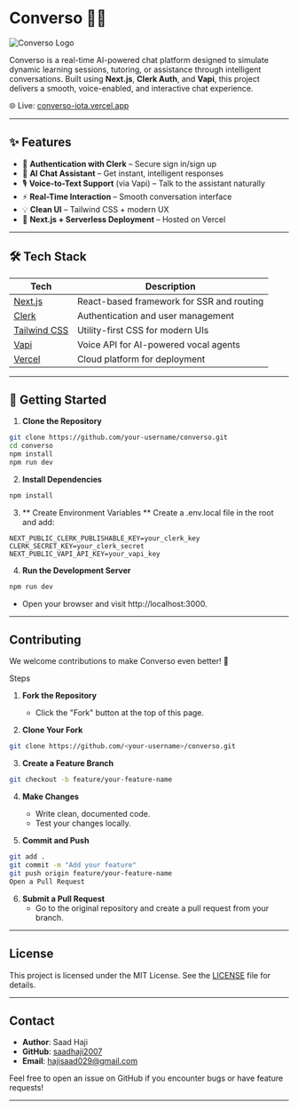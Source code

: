 # Converso 🤖💬

![Converso Logo](../my-app/public/images/logo.svg) <!-- Update with your actual logo path -->


Converso is a real-time AI-powered chat platform designed to simulate dynamic learning sessions, tutoring, or assistance through intelligent conversations. Built using **Next.js**, **Clerk Auth**, and **Vapi**, this project delivers a smooth, voice-enabled, and interactive chat experience.

🌐 Live: [converso-iota.vercel.app](https://converso-iota.vercel.app)

---

## ✨ Features

- 🔐 **Authentication with Clerk** – Secure sign in/sign up
- 🧠 **AI Chat Assistant** – Get instant, intelligent responses
- 🎙️ **Voice-to-Text Support** (via Vapi) – Talk to the assistant naturally
- ⚡ **Real-Time Interaction** – Smooth conversation interface
- 💡 **Clean UI** – Tailwind CSS + modern UX
- 🚀 **Next.js + Serverless Deployment** – Hosted on Vercel

---

## 🛠️ Tech Stack

| Tech | Description |
|------|-------------|
| [Next.js](https://nextjs.org) | React-based framework for SSR and routing |
| [Clerk](https://clerk.dev) | Authentication and user management |
| [Tailwind CSS](https://tailwindcss.com) | Utility-first CSS for modern UIs |
| [Vapi](https://vapi.ai) | Voice API for AI-powered vocal agents |
| [Vercel](https://vercel.com) | Cloud platform for deployment |

---

## 🚀 Getting Started

1. **Clone the Repository**
```bash
git clone https://github.com/your-username/converso.git
cd converso
npm install
npm run dev
```

2. **Install Dependencies**
```bash
npm install

```

3. ** Create Environment Variables **
Create a .env.local file in the root and add:
```env
NEXT_PUBLIC_CLERK_PUBLISHABLE_KEY=your_clerk_key
CLERK_SECRET_KEY=your_clerk_secret
NEXT_PUBLIC_VAPI_API_KEY=your_vapi_key

```

4. **Run the Development Server**
```bash
npm run dev

```

 - Open your browser and visit http://localhost:3000.


---

## Contributing
We welcome contributions to make Converso even better! 💙

Steps

1. **Fork the Repository**
   - Click the "Fork" button at the top of this page.

2. **Clone Your Fork**

```bash
git clone https://github.com/<your-username>/converso.git
```

3. **Create a Feature Branch**
```bash
git checkout -b feature/your-feature-name
```

4. **Make Changes**
   - Write clean, documented code.
   - Test your changes locally.

5. **Commit and Push**
```bash
git add .
git commit -m "Add your feature"
git push origin feature/your-feature-name
Open a Pull Request
```

6. **Submit a Pull Request**
   - Go to the original repository and create a pull request from your branch.

---

## License
This project is licensed under the MIT License. See the [LICENSE](LICENSE) file for details.

---

## Contact
- **Author**: Saad Haji
- **GitHub**: [saadhaji2007](https://github.com/saadhaji2007)
- **Email**: [hajisaad029@gmail.com](mailto:hajisaad029@gmail.com) 

Feel free to open an issue on GitHub if you encounter bugs or have feature requests!

---


